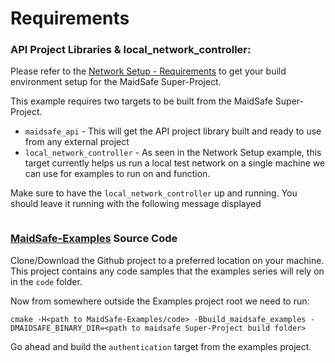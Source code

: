 # Requirements


### API Project Libraries & local_network_controller:


Please refer to the [Network Setup - Requirements](001_network_setup/requirements.md) to get your build environment setup for the MaidSafe Super-Project.

This example requires two targets to be built from the MaidSafe Super-Project.

* `maidsafe_api` - This will get the API project library built and ready to use from any external project
* `local_network_controller` - As seen in the Network Setup example, this target currently helps us run a local test network on a single machine we can use for examples to run on and function.


Make sure to have the `local_network_controller` up and running. You should leave it running with the following message displayed


<Image>



### [MaidSafe-Examples](https://github.com/maidsafe/maidsafe-examples) Source Code

Clone/Download the Github project to a preferred location on your machine. This project contains any code samples that the examples series will rely on in the `code` folder.

Now from somewhere outside the Examples project root we need to run:

    cmake -H<path to MaidSafe-Examples/code> -Bbuild_maidsafe_examples -DMAIDSAFE_BINARY_DIR=<path to maidsafe Super-Project build folder>

Go ahead and build the `authentication` target from the examples project.
